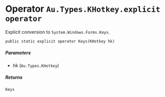 # Operator `Au.Types.KHotkey.explicit operator`

Explicit conversion to `System.Windows.Forms.Keys`.

```
public static explicit operator Keys(KHotkey hk)
```

##### Parameters

- *hk*  (`Au.Types.KHotkey`)

##### Returns

`Keys`